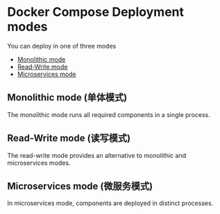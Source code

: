 # Docker Compose Deployment modes

You can deploy in one of three modes

- [Monolithic mode](./monolithic-mode)
- [Read-Write mode](./read-write-mode)
- [Microservices mode](./microservices-mode)

## Monolithic mode (单体模式)

The monolithic mode runs all required components in a single process.

## Read-Write mode (读写模式)

The read-write mode provides an alternative to monolithic and microservices modes.

## Microservices mode (微服务模式)

In microservices mode, components are deployed in distinct processes.
